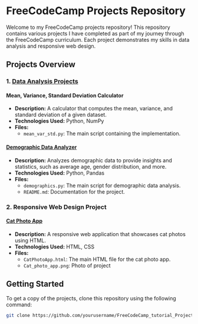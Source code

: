 # FreeCodeCamp Projects Repository

Welcome to my FreeCodeCamp projects repository! This repository contains various projects I have completed as part of my journey through the FreeCodeCamp curriculum. Each project demonstrates my skills in data analysis and responsive web design.

## Projects Overview

### 1. [Data Analysis Projects](https://github.com/Lala2398/FreeCodeCamp_tutorial_Projects/tree/main/DataAnalysiswith_Python/mean_var_std_project)

#### Mean, Variance, Standard Deviation Calculator
- **Description:** A calculator that computes the mean, variance, and standard deviation of a given dataset.
- **Technologies Used:** Python, NumPy
- **Files:**
  - `mean_var_std.py`: The main script containing the implementation.

#### [Demographic Data Analyzer](https://github.com/Lala2398/FreeCodeCamp_tutorial_Projects/tree/main/DataAnalysiswith_Python/Data_analysis_project_demographics)
- **Description:** Analyzes demographic data to provide insights and statistics, such as average age, gender distribution, and more.
- **Technologies Used:** Python, Pandas
- **Files:**
  - `demographics.py`: The main script for demographic data analysis.
  - `README.md`: Documentation for the project.

### 2. Responsive Web Design Project

#### [Cat Photo App](https://github.com/Lala2398/FreeCodeCamp_tutorial_Projects/tree/main/ResponsiveWebDesign/Cat%20Photo%20App%20with%20HTML)
- **Description:** A responsive web application that showcases cat photos using HTML.
- **Technologies Used:** HTML, CSS
- **Files:**
  - `CatPhotoApp.html`: The main HTML file for the cat photo app.
  - `Cat_photo_app.png`: Photo of project

## Getting Started

To get a copy of the projects, clone this repository using the following command:

```bash
git clone https://github.com/yourusername/FreeCodeCamp_tutorial_Projects.git
